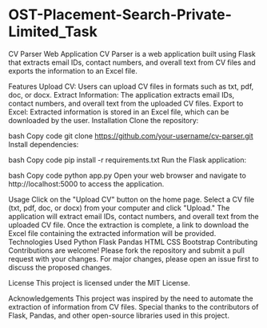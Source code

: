 # OST-Placement-Search-Private-Limited_Task

CV Parser Web Application
CV Parser is a web application built using Flask that extracts email IDs, contact numbers, and overall text from CV files and exports the information to an Excel file.

Features
Upload CV: Users can upload CV files in formats such as txt, pdf, doc, or docx.
Extract Information: The application extracts email IDs, contact numbers, and overall text from the uploaded CV files.
Export to Excel: Extracted information is stored in an Excel file, which can be downloaded by the user.
Installation
Clone the repository:

bash
Copy code
git clone https://github.com/your-username/cv-parser.git
Install dependencies:

bash
Copy code
pip install -r requirements.txt
Run the Flask application:

bash
Copy code
python app.py
Open your web browser and navigate to http://localhost:5000 to access the application.

Usage
Click on the "Upload CV" button on the home page.
Select a CV file (txt, pdf, doc, or docx) from your computer and click "Upload."
The application will extract email IDs, contact numbers, and overall text from the uploaded CV file.
Once the extraction is complete, a link to download the Excel file containing the extracted information will be provided.
Technologies Used
Python
Flask
Pandas
HTML
CSS
Bootstrap
Contributing
Contributions are welcome! Please fork the repository and submit a pull request with your changes. For major changes, please open an issue first to discuss the proposed changes.

License
This project is licensed under the MIT License.

Acknowledgements
This project was inspired by the need to automate the extraction of information from CV files.
Special thanks to the contributors of Flask, Pandas, and other open-source libraries used in this project.

